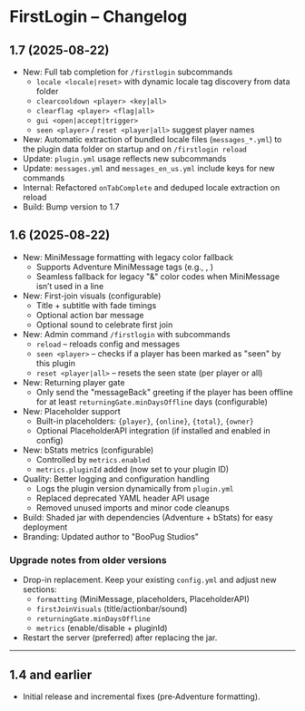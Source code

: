 # FirstLogin – Changelog

## 1.7 (2025‑08‑22)

- New: Full tab completion for `/firstlogin` subcommands
  - `locale <locale|reset>` with dynamic locale tag discovery from data folder
  - `clearcooldown <player> <key|all>`
  - `clearflag <player> <flag|all>`
  - `gui <open|accept|trigger>`
  - `seen <player>` / `reset <player|all>` suggest player names
- New: Automatic extraction of bundled locale files (`messages_*.yml`) to the plugin data folder on startup and on `/firstlogin reload`
- Update: `plugin.yml` usage reflects new subcommands
- Update: `messages.yml` and `messages_en_us.yml` include keys for new commands
- Internal: Refactored `onTabComplete` and deduped locale extraction on reload
- Build: Bump version to 1.7

## 1.6 (2025‑08‑22)

- New: MiniMessage formatting with legacy color fallback
  - Supports Adventure MiniMessage tags (e.g., <green>, <gray>)
  - Seamless fallback for legacy "&" color codes when MiniMessage isn’t used in a line
- New: First-join visuals (configurable)
  - Title + subtitle with fade timings
  - Optional action bar message
  - Optional sound to celebrate first join
- New: Admin command `/firstlogin` with subcommands
  - `reload` – reloads config and messages
  - `seen <player>` – checks if a player has been marked as "seen" by this plugin
  - `reset <player|all>` – resets the seen state (per player or all)
- New: Returning player gate
  - Only send the "messageBack" greeting if the player has been offline for at least `returningGate.minDaysOffline` days (configurable)
- New: Placeholder support
  - Built-in placeholders: `{player}`, `{online}`, `{total}`, `{owner}`
  - Optional PlaceholderAPI integration (if installed and enabled in config)
- New: bStats metrics (configurable)
  - Controlled by `metrics.enabled`
  - `metrics.pluginId` added (now set to your plugin ID)
- Quality: Better logging and configuration handling
  - Logs the plugin version dynamically from `plugin.yml`
  - Replaced deprecated YAML header API usage
  - Removed unused imports and minor code cleanups
- Build: Shaded jar with dependencies (Adventure + bStats) for easy deployment
- Branding: Updated author to "BooPug Studios"

### Upgrade notes from older versions
- Drop-in replacement. Keep your existing `config.yml` and adjust new sections:
  - `formatting` (MiniMessage, placeholders, PlaceholderAPI)
  - `firstJoinVisuals` (title/actionbar/sound)
  - `returningGate.minDaysOffline`
  - `metrics` (enable/disable + pluginId)
- Restart the server (preferred) after replacing the jar.

---

## 1.4 and earlier
- Initial release and incremental fixes (pre‑Adventure formatting).

